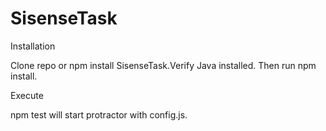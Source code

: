 # SisenseTask


Installation

Clone repo or npm install SisenseTask.Verify Java installed. Then run npm install.

Execute

npm test will start protractor with config.js.
